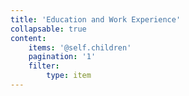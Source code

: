 ```yaml
---
title: 'Education and Work Experience'
collapsable: true
content:
    items: '@self.children'
    pagination: '1'
    filter:
        type: item
---
```


